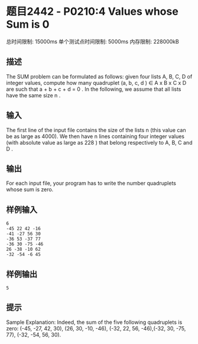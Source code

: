 # 题目2442 - P0210:4 Values whose Sum is 0
总时间限制: 15000ms 单个测试点时间限制: 5000ms 内存限制: 228000kB
## 描述
The SUM problem can be formulated as follows: given four lists A, B, C, D of integer values, compute how many quadruplet (a, b, c, d ) ∈ A x B x C x D are such that a + b + c + d = 0 . In the following, we assume that all lists have the same size n .

## 输入
The first line of the input file contains the size of the lists n (this value can be as large as 4000). We then have n lines containing four integer values (with absolute value as large as 228 ) that belong respectively to A, B, C and D .

## 输出
For each input file, your program has to write the number quadruplets whose sum is zero.

## 样例输入
    6
    -45 22 42 -16
    -41 -27 56 30
    -36 53 -37 77
    -36 30 -75 -46
    26 -38 -10 62
    -32 -54 -6 45

## 样例输出
    5

## 提示
Sample Explanation: Indeed, the sum of the five following quadruplets is zero: (-45, -27, 42, 30), (26, 30, -10, -46), (-32, 22, 56, -46),(-32, 30, -75, 77), (-32, -54, 56, 30).


